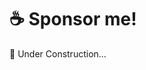 # :coffee: Sponsor me!


:construction: Under Construction...

<!--

## Ko-FI

[![Ko-Fi](https://img.shields.io/badge/Buy_me_a_coffee-white?&style=for-the-badge&logo=ko-fi)](https://ko-fi.com/onlyrain233)

## Pateron

[![Patreon](https://img.shields.io/badge/Patreon-black?&style=for-the-badge&logo=patreon)](https://www.patreon.com/onlyrain233)

## Paypal

[![Paypal](https://img.shields.io/badge/Paypal-black?&style=for-the-badge&logo=paypal)](https://www.paypal.com/NotRegistered)

-->